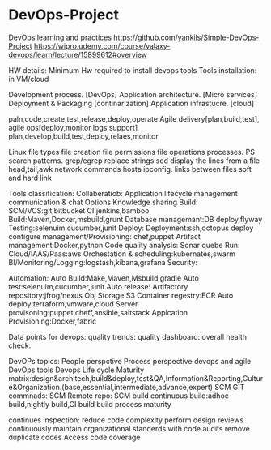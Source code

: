 # DevOps-Project
DevOps learning and practices
https://github.com/yankils/Simple-DevOps-Project
https://wipro.udemy.com/course/valaxy-devops/learn/lecture/15899612#overview

HW details:
Minimum Hw required to install devops tools
Tools installation:
in VM/cloud

Development process. [DevOps]
Application architecture. [Micro services]
Deployment & Packaging [continarization]
Application infrastucre. [cloud]

paln,code,create,test,release,deploy,operate
Agile delivery[plan,build,test], agile ops[deploy,monitor logs,support]
plan,develop,build,test,deploy,relaes,monitor

Linux
file types
file creation
file permissions
file operations
processes. PS
search patterns. grep/egrep
replace strings sed
display the lines from a file head,tail,awk
network commands
hosta
ipconfig.
links between files soft and hard link

Tools classification:
Collaberatiob:
Application lifecycle management
communication & chat Options
Knowledge sharing
Build:
SCM/VCS:git,bitbucket
CI:jenkins,bamboo
Build:Maven,Docker,msbuild,grunt
Database managemant:DB deploy,flyway
Testing:selenuim,cucumber,junit
Deploy:
Deployment:ssh,octopus deploy
configure management/Provisioning: chef,puppet
Artifact management:Docker,python
Code quality analysis: Sonar quebe
Run:
Cloud/IAAS/Paas:aws
Orchestation & scheduling:kubernates,swarm
BI/Monitoring/Logging:logstash,kibana,grafana
Security:

Automation:
Auto Build:Make,Maven,Msbuild,gradle
Auto test:selenuim,cucumber,junit
Auto release:
Artifactory repository:jfrog/nexus
Obj Storage:S3
Container regestry:ECR
Auto deploy:terraform,vmware,cloud
Server provisoning:puppet,cheff,ansible,saltstack
Applcation Provisioning:Docker,fabric

Data points for devops:
quality trends:
quality dashboard:
overall health check:

DevOPs topics:
People perspctive
Process perspective
devops and agile
DevOps tools
Devops Life cycle
Maturity matrix:design&architech,build&deploy,test&QA,Information&Reporting,Culture&Organization.(base,essential,intermediate,advance,expert)
SCM GIT commnads:
SCM Remote repo:
SCM build continuous build:adhoc build,nightly build,CI build
build process maturity

continues inspection:
reduce code complexity
perform design reviews continuously
maintain organizational standerds with code audits
remove duplicate codes
Access code coverage



